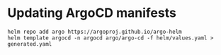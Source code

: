 # Updating ArgoCD manifests

```
helm repo add argo https://argoproj.github.io/argo-helm
helm template argocd -n argocd argo/argo-cd -f helm/values.yaml > generated.yaml
```
